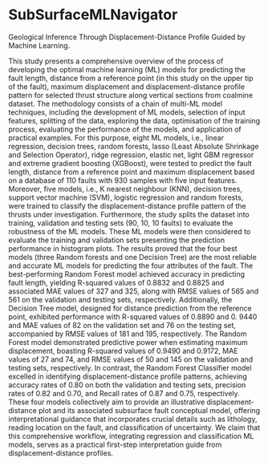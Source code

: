 # SubSurfaceMLNavigator
Geological Inference Through Displacement-Distance Profile Guided by Machine Learning. 

This study presents a comprehensive overview of the process of developing the optimal machine learning (ML) models for predicting the fault length, distance from a reference point (in this study on the upper tip of the fault), maximum displacement and displacement-distance profile pattern for selected thrust structure along vertical sections from coalmine dataset. The methodology consists of a chain of multi-ML model techniques, including the development of ML models, selection of input features, splitting of the data, exploring the data, optimisation of the training process, evaluating the performance of the models, and application of practical examples. For this purpose, eight ML models, i.e., linear regression, decision trees, random forests, lasso (Least Absolute Shrinkage and Selection Operator), ridge regression, elastic net, light GBM regressor and extreme gradient boosting (XGBoost), were tested to predict the fault length, distance from a reference point and maximum displacement based on a database of 110 faults with 930 samples with five input features. Moreover, five models, i.e., K nearest neighbour (KNN), decision trees, support vector machine (SVM), logistic regression and random forests, were trained to classify the displacement-distance profile pattern of the thrusts under investigation. Furthermore, the study splits the dataset into training, validation and testing sets (90, 10, 10 faults) to evaluate the robustness of the ML models. These ML models were then considered to evaluate the training and validation sets presenting the prediction performance in histogram plots. The results proved that the four best models (three Random forests and one Decision Tree) are the most reliable and accurate ML models for predicting the four attributes of the fault. The best-performing Random Forest model achieved accuracy in predicting fault length, yielding R-squared values of 0.8832 and 0.8825 and associated MAE values of 327 and 325, along with RMSE values of 565 and 561 on the validation and testing sets, respectively. Additionally, the Decision Tree model, designed for distance prediction from the reference point, exhibited performance with R-squared values of 0.8890 and 0. 9440 and MAE values of 82 on the validation set and 76 on the testing set, accompanied by RMSE values of 181 and 195, respectively. The Random Forest model demonstrated predictive power when estimating maximum displacement, boasting R-squared values of 0.9490 and 0.9172, MAE values of 27 and 74, and RMSE values of 50 and 145 on the validation and testing sets, respectively. In contrast, the Random Forest Classifier model excelled in identifying displacement-distance profile patterns, achieving accuracy rates of 0.80 on both the validation and testing sets, precision rates of 0.82 and 0.70, and Recall rates of 0.87 and 0.75, respectively. These four models collectively aim to provide an illustrative displacement-distance plot and its associated subsurface fault conceptual model, offering interpretational guidance that incorporates crucial details such as lithology, reading location on the fault, and classification of uncertainty. We claim that this comprehensive workflow, integrating regression and classification ML models, serves as a practical first-step interpretation guide from displacement-distance profiles.
